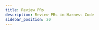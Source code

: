 ```yaml
---
title: Review PRs
description: Review PRs in Harness Code
sidebar_position: 20
---
```


<!-- how to review (GUI), add reviewers, code owners, code reviews, status checks -->